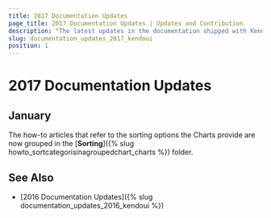 ```yaml
---
title: 2017 Documentation Updates
page_title: 2017 Documentation Updates | Updates and Contribution
description: "The latest updates in the documentation shipped with Kendo UI and released in 2017."
slug: documentation_updates_2017_kendoui
position: 1
---
```


# 2017 Documentation Updates

## January

The how-to articles that refer to the sorting options the Charts provide are now grouped in the [**Sorting**]({% slug howto_sortcategorisinagroupedchart_charts %}) folder.   

## See Also

* [2016 Documentation Updates]({% slug documentation_updates_2016_kendoui %})
